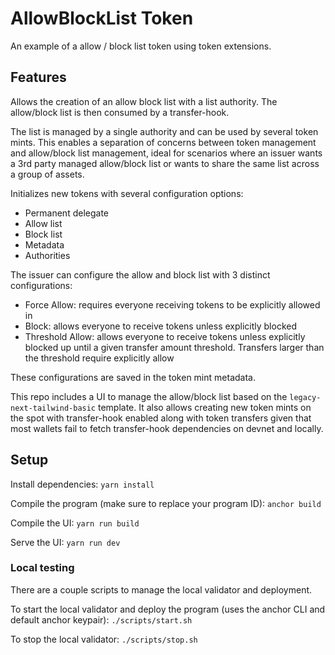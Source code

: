 # AllowBlockList Token

An example of a allow / block list token using token extensions.

## Features

Allows the creation of an allow block list with a list authority.
The allow/block list is then consumed by a transfer-hook.

The list is managed by a single authority and can be used by several token mints. This enables a separation of concerns between token management and allow/block list management, ideal for scenarios where an issuer wants a 3rd party managed allow/block list or wants to share the same list across a group of assets.


Initializes new tokens with several configuration options:
- Permanent delegate
- Allow list
- Block list
- Metadata
- Authorities

The issuer can configure the allow and block list with 3 distinct configurations:
- Force Allow: requires everyone receiving tokens to be explicitly allowed in
- Block: allows everyone to receive tokens unless explicitly blocked
- Threshold Allow: allows everyone to receive tokens unless explicitly blocked up until a given transfer amount threshold. Transfers larger than the threshold require explicitly allow

These configurations are saved in the token mint metadata.

This repo includes a UI to manage the allow/block list based on the `legacy-next-tailwind-basic` template. It also allows creating new token mints on the spot with transfer-hook enabled along with token transfers given that most wallets fail to fetch transfer-hook dependencies on devnet and locally.

## Setup

Install dependencies:
`yarn install`

Compile the program (make sure to replace your program ID):
`anchor build`

Compile the UI:
`yarn run build`

Serve the UI:
`yarn run dev`

### Local testing

There are a couple scripts to manage the local validator and deployment.

To start the local validator and deploy the program (uses the anchor CLI and default anchor keypair):
`./scripts/start.sh`

To stop the local validator:
`./scripts/stop.sh`